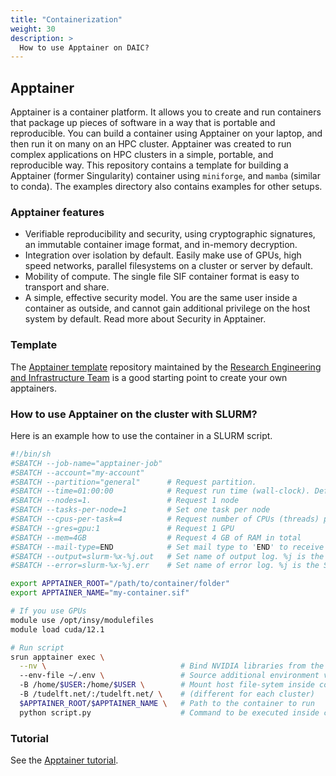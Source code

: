 ```yaml
---
title: "Containerization"
weight: 30
description: >
  How to use Apptainer on DAIC?
---
```


## Apptainer
Apptainer is a container platform. It allows you to create and run containers that package up pieces of software in a way that is portable and reproducible. You can build a container using Apptainer on your laptop, and then run it on many on an HPC cluster. Apptainer was created to run complex applications on HPC clusters in a simple, portable, and reproducible way. This repository contains a template for building a Apptainer (former Singularity) container using `miniforge`, and `mamba` (similar to conda). The examples directory also contains examples for other setups.

### Apptainer features
- Verifiable reproducibility and security, using cryptographic signatures, an immutable container image format, and in-memory decryption.
- Integration over isolation by default. Easily make use of GPUs, high speed networks, parallel filesystems on a cluster or server by default.
- Mobility of compute. The single file SIF container format is easy to transport and share.
- A simple, effective security model. You are the same user inside a container as outside, and cannot gain additional privilege on the host system by default. Read more about Security in Apptainer.

### Template
The [Apptainer template](https://gitlab.ewi.tudelft.nl/reit/apptainer-template) repository maintained by the [Research Engineering and Infrastructure Team](https://reit.tudelft.nl) is a good starting point to create your own apptainers.

### How to use Apptainer on the cluster with SLURM?
Here is an example how to use the container in a SLURM script.

```bash
#!/bin/sh
#SBATCH --job-name="apptainer-job"
#SBATCH --account="my-account"
#SBATCH --partition="general"      # Request partition.
#SBATCH --time=01:00:00            # Request run time (wall-clock). Default is 1 minute
#SBATCH --nodes=1.                 # Request 1 node
#SBATCH --tasks-per-node=1         # Set one task per node
#SBATCH --cpus-per-task=4          # Request number of CPUs (threads) per task.
#SBATCH --gres=gpu:1               # Request 1 GPU
#SBATCH --mem=4GB                  # Request 4 GB of RAM in total
#SBATCH --mail-type=END            # Set mail type to 'END' to receive a mail when the job finishes. 
#SBATCH --output=slurm-%x-%j.out   # Set name of output log. %j is the Slurm jobId
#SBATCH --error=slurm-%x-%j.err    # Set name of error log. %j is the Slurm jobId

export APPTAINER_ROOT="/path/to/container/folder"
export APPTAINER_NAME="my-container.sif"

# If you use GPUs
module use /opt/insy/modulefiles
module load cuda/12.1

# Run script
srun apptainer exec \
  --nv \                              # Bind NVIDIA libraries from the host
  --env-file ~/.env \                 # Source additional environment variables (optional)
  -B /home/$USER:/home/$USER \        # Mount host file-sytem inside container 
  -B /tudelft.net/:/tudelft.net/ \    # (different for each cluster)
  $APPTAINER_ROOT/$APPTAINER_NAME \   # Path to the container to run
  python script.py                    # Command to be executed inside container
```

### Tutorial

See the [Apptainer tutorial](/tutorials/apptainer).

